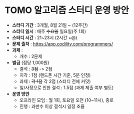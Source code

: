 
# TOMO 알고리즘 스터디 운영 방안

- **스터디 기간** : 3개월, 8월 21일 ~ (12주간)
- **스터디 일시** : 매주 ~~수요일~~ 일요일(주 1회)
- **스터디 시간** : 21~23시 (2시간 +@)
- **문제 출처** : https://app.codility.com/programmers/ 
- **과제** :
  - 개수 : 2문제
- **벌금** (점당 1,000원)
  - 결석 : ~~3점~~ -> 2점
  - 지각 : 1점 (핸드폰 시간 기준, 5분 인정)
  - 과제 : ~~각 1점~~ 각 2점 (스터디 전에 커밋)
  - 일/사정으로 인한 결석 : 1.5점 (과제 제출 여부 별도)
- **운영 방안**
  - 오프라인 모임 : 월 1회, 토요일 오전 (10~11시), 종로
  - 진행 : 과반수 이상 결석시 일정 조율
